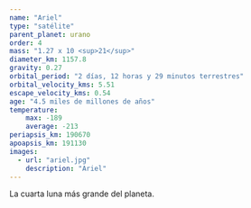 ```yaml
---
name: "Ariel"
type: "satélite"
parent_planet: urano
order: 4
mass: "1.27 x 10 <sup>21</sup>"
diameter_km: 1157.8
gravity: 0.27
orbital_period: "2 días, 12 horas y 29 minutos terrestres"
orbital_velocity_kms: 5.51
escape_velocity_kms: 0.54
age: "4.5 miles de millones de años"
temperature:
    max: -189
    average: -213
periapsis_km: 190670
apoapsis_km: 191130
images:
  - url: "ariel.jpg"
    description: "Ariel"
---
```


La cuarta luna más grande del planeta.